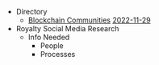 * Directory
	* [Blockchain Communities](Blockchain%20Communities.md)
[2022-11-29](../../../MyDendronExistence/Daily/Logs/2022-11-29.md)
* Royalty Social Media Research
	* Info Needed
		* People
		* Processes